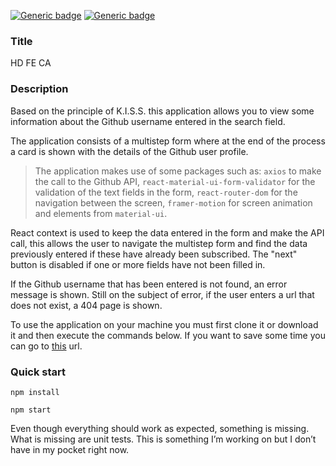 [![Generic badge](https://img.shields.io/badge/version-1.0.0-blue)]() [![Generic badge](https://img.shields.io/badge/author-Samuele-green)]()

### Title

HD FE CA

### Description

Based on the principle of K.I.S.S. this application allows you to view some information about the Github username entered in the search field.

The application consists of a multistep form where at the end of the process a card is shown with the details of the Github user profile.

> The application makes use of some packages such as: `axios` to make the call to the Github API, `react-material-ui-form-validator` for the validation of the text fields in the form, `react-router-dom` for the navigation between the screen, `framer-motion` for screen animation and elements from `material-ui`.

React context is used to keep the data entered in the form and make the API call, this allows the user to navigate the multistep form and find the data previously entered if these have already been subscribed. The "next" button is disabled if one or more fields have not been filled in.

If the Github username that has been entered is not found, an error message is shown. Still on the subject of error, if the user enters a url that does not exist, a 404 page is shown.

To use the application on your machine you must first clone it or download it and then execute the commands below. If you want to save some time you can go to [this](https://loquacious-youtiao-a06cda.netlify.app/) url.

### Quick start

```
npm install
```

```
npm start
```

Even though everything should work as expected, something is missing. What is missing are unit tests. This is something I’m working on but I don’t have in my pocket right now.
